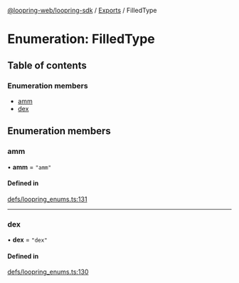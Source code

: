 [@loopring-web/loopring-sdk](../README.md) / [Exports](../modules.md) / FilledType

# Enumeration: FilledType

## Table of contents

### Enumeration members

- [amm](FilledType.md#amm)
- [dex](FilledType.md#dex)

## Enumeration members

### amm

• **amm** = `"amm"`

#### Defined in

[defs/loopring_enums.ts:131](https://github.com/Loopring/loopring_sdk/blob/29b8a2c/src/defs/loopring_enums.ts#L131)

___

### dex

• **dex** = `"dex"`

#### Defined in

[defs/loopring_enums.ts:130](https://github.com/Loopring/loopring_sdk/blob/29b8a2c/src/defs/loopring_enums.ts#L130)
